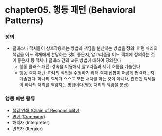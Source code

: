 # chapter05. 행동 패턴 (Behavioral Patterns)

### 정의
- 클래스나 객체들이 상호작용하는 방법과 책임을 분산하는 방법을 정의: 어떤 처리의 책임을 어느 객체에게 할당하는 것이 좋은지, 알고리즘을 어느 객체에 정의하는 것이 좋은지 등 객체나 클래스 간의 교류 방법에 대하여 정의한다
  - 행동 클래스 패턴: 상속을 이용해서 알고리즘과 제어 흐름을 기술한다
  - 행동 객체 패턴: 하나의 작업을 수행하기 위해 객체 집합이 어떻게 협력하는지 기술한다. 하나의 객체가 스스로 모든 처리를 하는 것이 아니라, 관련된 객체들이 하나의 처리를 책임지는 방법이다(행동 처리의 책임을 분산)
  
### 행동 패턴 종류
- [책임 연쇄 (Chain of Responsibility)](https://github.com/Hyunhoo-Kwon/DesignPatterens/tree/master/src/main/java/chapter05/chain)
- [명령 (Command)](https://github.com/Hyunhoo-Kwon/DesignPatterens/tree/master/src/main/java/chapter05/command)
- 해석자 (Interpreter)
- 반복자 (Iterator)
